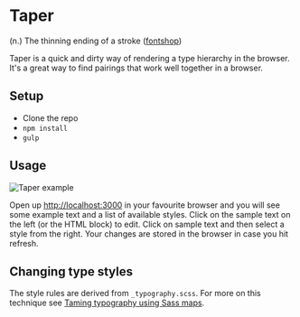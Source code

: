 # Taper

(n.) The thinning ending of a stroke ([fontshop](https://www.fontshop.com/glossary#taper))

Taper is a quick and dirty way of rendering a type hierarchy in the browser. It's a great way to find pairings that work well together in a browser.

## Setup

* Clone the repo
* `npm install`
* `gulp`

## Usage

![Taper example](https://raw.github.com/wearefriday/taper/master/screencast.gif)

Open up <http://localhost:3000> in your favourite browser and you will see some example text and a list of available styles. Click on the sample text on the left (or the HTML block) to edit. Click on sample text and then select a style from the right. Your changes are stored in the browser in case you hit refresh.

## Changing type styles

The style rules are derived from `_typography.scss`. For more on this technique see [Taming typography using Sass maps](http://nick-dunn.co.uk/blog/taming-typography-using-sass-maps/).
